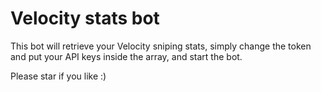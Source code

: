 # Velocity stats bot

This bot will retrieve your Velocity sniping stats, simply change the token and put your API keys inside the array, and start the bot.

Please star if you like :)
